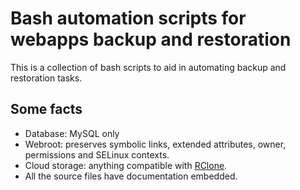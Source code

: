 # Bash automation scripts for webapps backup and restoration

This is a collection of bash scripts to aid in automating backup and restoration tasks.

## Some facts
 - Database: MySQL only
 - Webroot: preserves symbolic links, extended attributes, owner, permissions and SELinux contexts.
 - Cloud storage: anything compatible with [RClone](https://rclone.org/).
 - All the source files have documentation embedded.